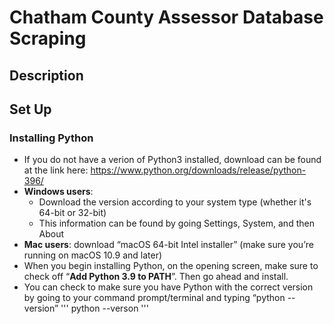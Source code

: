 # Chatham County Assessor Database Scraping

## Description

## Set Up

### Installing Python

- If you do not have a verion of Python3 installed, download can be found at the link here: https://www.python.org/downloads/release/python-396/
- **Windows users**:
  - Download the version according to your system type (whether it's 64-bit or 32-bit)
  - This information can be found by going Settings, System, and then About
- **Mac users**: download “macOS 64-bit Intel installer” (make sure you’re running on macOS 10.9 and later)
- When you begin installing Python, on the opening screen, make sure to check off “**Add Python 3.9 to PATH**”. Then go ahead and install.
- You can check to make sure you have Python with the correct version by going to your command prompt/terminal and typing “python --version”
'''
python --verson
'''
